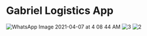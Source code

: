 # Gabriel Logistics App
![WhatsApp Image 2021-04-07 at 4 08 44 AM](https://user-images.githubusercontent.com/32973707/113805054-aae4c380-9757-11eb-8102-5036add369ba.jpeg)
![3](https://user-images.githubusercontent.com/32973707/113805468-7c1b1d00-9758-11eb-99c9-3665c7e688a9.jpeg)
![2](https://user-images.githubusercontent.com/32973707/113805474-7cb3b380-9758-11eb-9d00-b8590eb23c84.jpeg)
